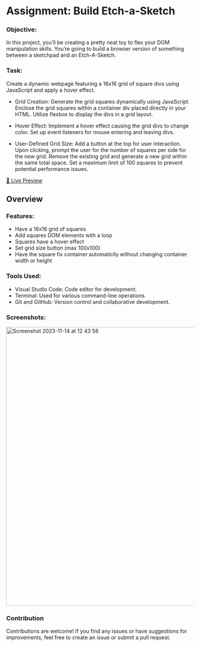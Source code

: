 # Assignment: Build Etch-a-Sketch

### Objective:
In this project, you’ll be creating a pretty neat toy to flex your DOM manipulation skills. You’re going to build a browser version of something between a sketchpad and an Etch-A-Sketch.

### Task:
Create a dynamic webpage featuring a 16x16 grid of square divs using JavaScript and apply a hover effect.
   
- Grid Creation:
  Generate the grid squares dynamically using JavaScript.
  Enclose the grid squares within a container div placed directly in your HTML.
  Utilize flexbox to display the divs in a grid layout.

- Hover Effect:
  Implement a hover effect causing the grid divs to change color.
  Set up event listeners for mouse entering and leaving divs.

- User-Defined Grid Size:
  Add a button at the top for user interaction.
  Upon clicking, prompt the user for the number of squares per side for the new grid.
  Remove the existing grid and generate a new grid within the same total space.
  Set a maximum limit of 100 squares to prevent potential performance issues.

[🔗 Live Preview](https://steffan-s.github.io/odin-etch-a-sketch/)

## Overview

### Features:

- Have a 16x16 grid of squares
- Add squares DOM elements with a loop
- Squares have a hover effect
- Set grid size button (max 100x100)
- Have the square fix container automaticlly without changing container width or height


### Tools Used:

- Visual Studio Code: Code editor for development.
- Terminal: Used for various command-line operations.
- Git and GitHub: Version control and collaborative development.

### Screenshots:

<img width="749" alt="Screenshot 2023-11-14 at 12 43 56" src="https://github.com/Steffan-S/odin-etch-a-sketch/assets/142731728/191046a9-687b-4075-8b5b-c01bd8e12416">

### Contribution

Contributions are welcome! If you find any issues or have suggestions for improvements, feel free to create an issue or submit a pull request.
